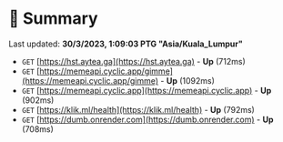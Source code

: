 # 📖 Summary
Last updated: **30/3/2023, 1:09:03 PTG "Asia/Kuala_Lumpur"**

- `GET` [https://hst.aytea.ga](https://hst.aytea.ga) - **Up** (712ms)
- `GET` [https://memeapi.cyclic.app/gimme](https://memeapi.cyclic.app/gimme) - **Up** (1092ms)
- `GET` [https://memeapi.cyclic.app](https://memeapi.cyclic.app) - **Up** (902ms)
- `GET` [https://klik.ml/health](https://klik.ml/health) - **Up** (792ms)
- `GET` [https://dumb.onrender.com](https://dumb.onrender.com) - **Up** (708ms)
